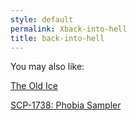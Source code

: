```yaml
---
style: default
permalink: Xback-into-hell
title: back-into-hell
---
```

You may also like:

[The Old Ice](http://scp-wiki.net/the-old-ice)

[SCP-1738: Phobia Sampler](http://scp-wiki.net/scp-1738)

